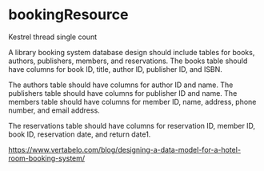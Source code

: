 # bookingResource

Kestrel thread single count

A library booking system database design should include tables for books, 
authors, publishers, members, and reservations. 
The books table should have columns for book ID, 
title, author ID, publisher ID, and ISBN. 

The authors table should have columns for author ID and name.
 The publishers table should have columns for publisher ID and name. 
 The members table should have columns for member ID, name, address, phone number, 
 and email address. 
 
The reservations table should have columns for reservation ID, member ID,
 book ID, reservation date, 
 and return date1.
 
 https://www.vertabelo.com/blog/designing-a-data-model-for-a-hotel-room-booking-system/
